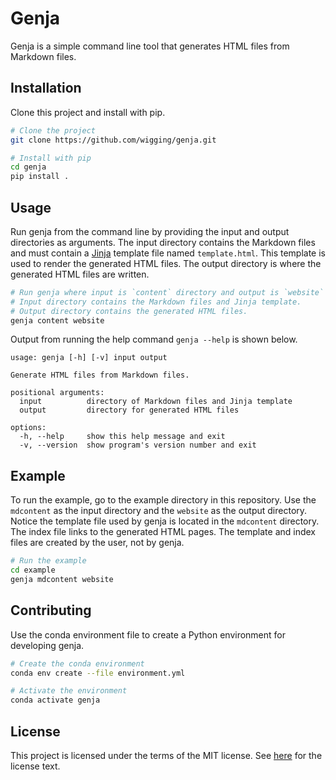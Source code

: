# Genja

Genja is a simple command line tool that generates HTML files from Markdown files.

## Installation

Clone this project and install with pip.

```bash
# Clone the project
git clone https://github.com/wigging/genja.git

# Install with pip
cd genja
pip install .
```

## Usage

Run genja from the command line by providing the input and output directories as arguments. The input directory contains the Markdown files and must contain a [Jinja](https://jinja.palletsprojects.com/) template file named `template.html`. This template is used to render the generated HTML files. The output directory is where the generated HTML files are written.

```bash
# Run genja where input is `content` directory and output is `website` directory.
# Input directory contains the Markdown files and Jinja template.
# Output directory contains the generated HTML files.
genja content website
```

Output from running the help command `genja --help` is shown below.

```
usage: genja [-h] [-v] input output

Generate HTML files from Markdown files.

positional arguments:
  input          directory of Markdown files and Jinja template
  output         directory for generated HTML files

options:
  -h, --help     show this help message and exit
  -v, --version  show program's version number and exit
```

## Example

To run the example, go to the example directory in this repository. Use the `mdcontent` as the input directory and the `website` as the output directory. Notice the template file used by genja is located in the `mdcontent` directory. The index file links to the generated HTML pages. The template and index files are created by the user, not by genja.

```bash
# Run the example
cd example
genja mdcontent website
```

## Contributing

Use the conda environment file to create a Python environment for developing genja.

```bash
# Create the conda environment
conda env create --file environment.yml

# Activate the environment
conda activate genja
```

## License

This project is licensed under the terms of the MIT license. See [here](LICENSE.md) for the license text.
